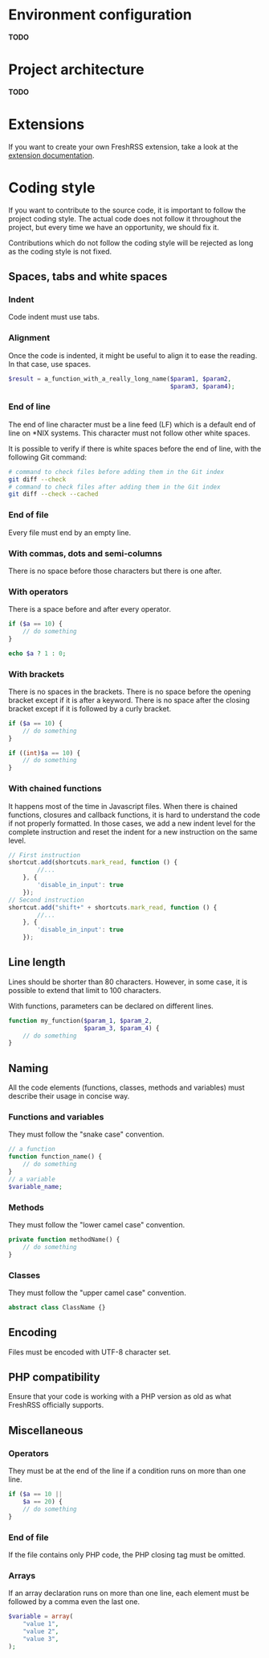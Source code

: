 # Environment configuration

**TODO**

# Project architecture

**TODO**

# Extensions

If you want to create your own FreshRSS extension, take a look at the [extension documentation](03_Backend/05_Extensions.md).  

# Coding style

If you want to contribute to the source code, it is important to follow the project coding style. The actual code does not follow it throughout the project, but every time we have an opportunity, we should fix it.

Contributions which do not follow the coding style will be rejected as long as the coding style is not fixed.

## Spaces, tabs and white spaces

### Indent
Code indent must use tabs.

### Alignment

Once the code is indented, it might be useful to align it to ease the reading. In that case, use spaces.

```php
$result = a_function_with_a_really_long_name($param1, $param2,
                                             $param3, $param4);
```

### End of line

The end of line character must be a line feed (LF) which is a default end of line on *NIX systems. This character must not follow other white spaces.

It is possible to verify if there is white spaces before the end of line, with the following Git command:

```bash
# command to check files before adding them in the Git index
git diff --check
# command to check files after adding them in the Git index
git diff --check --cached
```

### End of file

Every file must end by an empty line.

### With commas, dots and semi-columns

There is no space before those characters but there is one after.

### With operators

There is a space before and after every operator.

```php
if ($a == 10) {
    // do something
}

echo $a ? 1 : 0;
```

### With brackets

There is no spaces in the brackets. There is no space before the opening bracket except if it is after a keyword. There is no space after the closing bracket except if it is followed by a curly bracket.

```php
if ($a == 10) {
    // do something
}

if ((int)$a == 10) {
    // do something
}
```

### With chained functions

It happens most of the time in Javascript files. When there is chained functions, closures and callback functions, it is hard to understand the code if not properly formatted. In those cases, we add a new indent level for the complete instruction and reset the indent for a new instruction on the same level.

```javascript
// First instruction
shortcut.add(shortcuts.mark_read, function () {
        //...
    }, {
        'disable_in_input': true
    });
// Second instruction
shortcut.add("shift+" + shortcuts.mark_read, function () {
        //...
    }, {
        'disable_in_input': true
    });
```

## Line length

Lines should be shorter than 80 characters. However, in some case, it is possible to extend that limit to 100 characters.

With functions, parameters can be declared on different lines.

```php
function my_function($param_1, $param_2,
                     $param_3, $param_4) {
    // do something
}
```

## Naming

All the code elements (functions, classes, methods and variables) must describe their usage in concise way.

### Functions and variables

They must follow the "snake case" convention.

```php
// a function
function function_name() {
    // do something
}
// a variable
$variable_name;
```

### Methods

They must follow the "lower camel case" convention.

```php
private function methodName() {
    // do something
}
```

### Classes

They must follow the "upper camel case" convention.

```php
abstract class ClassName {}
```

## Encoding

Files must be encoded with UTF-8 character set.

## PHP compatibility

Ensure that your code is working with a PHP version as old as what FreshRSS officially supports.

## Miscellaneous

### Operators
They must be at the end of the line if a condition runs on more than one line.

```php
if ($a == 10 ||
    $a == 20) {
    // do something
}
```

### End of file

If the file contains only PHP code, the PHP closing tag must be omitted.

### Arrays

If an array declaration runs on more than one line, each element must be followed by a comma even the last one.

```php
$variable = array(
    "value 1",
    "value 2",
    "value 3",
);
```

